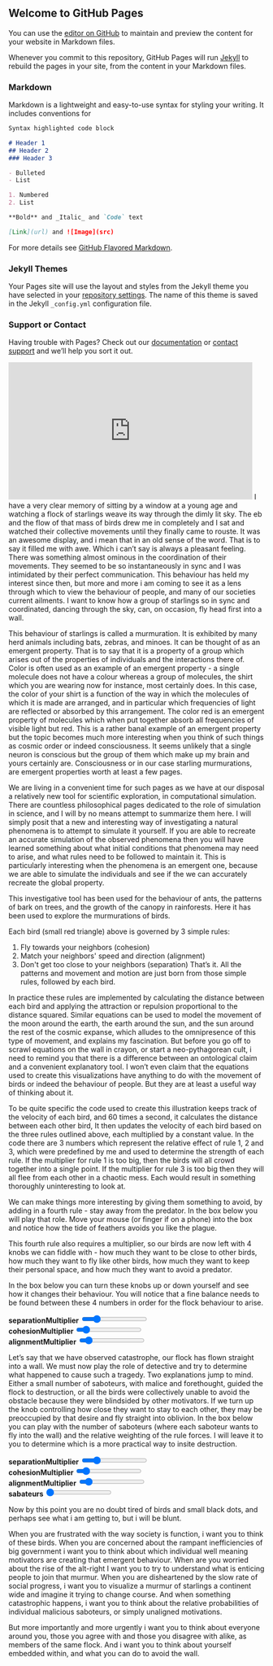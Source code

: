 ## Welcome to GitHub Pages

You can use the [editor on GitHub](https://github.com/nickfrosst/flock_dynamics/edit/master/README.md) to maintain and preview the content for your website in Markdown files.

Whenever you commit to this repository, GitHub Pages will run [Jekyll](https://jekyllrb.com/) to rebuild the pages in your site, from the content in your Markdown files.

### Markdown

Markdown is a lightweight and easy-to-use syntax for styling your writing. It includes conventions for

```markdown
Syntax highlighted code block

# Header 1
## Header 2
### Header 3

- Bulleted
- List

1. Numbered
2. List

**Bold** and _Italic_ and `Code` text

[Link](url) and ![Image](src)
```

For more details see [GitHub Flavored Markdown](https://guides.github.com/features/mastering-markdown/).

### Jekyll Themes

Your Pages site will use the layout and styles from the Jekyll theme you have selected in your [repository settings](https://github.com/nickfrosst/flock_dynamics/settings). The name of this theme is saved in the Jekyll `_config.yml` configuration file.

### Support or Contact

Having trouble with Pages? Check out our [documentation](https://help.github.com/categories/github-pages-basics/) or [contact support](https://github.com/contact) and we’ll help you sort it out.


<!DOCTYPE html>
<script src="./simulation/application.js"></script>
<link href="./simulation/boids.css" media="screen" rel="stylesheet">
<script src="./simulation/canvas_init.js"></script>
<script src="./simulation/vector.js"></script>
<script src="./simulation/boid.js"></script>
<script src="./simulation/simulation.js"></script>
<script src="./simulation/boids.js"></script>
<script src="./simulation/obstacle.js"></script>
<iframe src="https://giphy.com/embed/o9QZ9O8CmdZAs" width="480" height="270" frameBorder="0" class="giphy-embed" allowFullScreen></iframe>
I have a very clear memory of sitting by a window at a young age and watching a flock of starlings weave its way through the dimly lit sky. The eb and the flow of that mass of birds drew me in completely and I sat and watched their collective movements until they finally came to rouste. It was an awesome display, and i mean that in an old sense of the word. That is to say it filled me with awe. Which i can’t say is always a pleasant feeling. There was something almost ominous in the coordination of their movements. They seemed to be so instantaneously in sync and I was intimidated by their perfect communication. This behaviour has held my interest since then, but more and more i am coming to see it as a lens through which to view the behaviour of people, and many of our societies current ailments. I want to know how a group of starlings so in sync and coordinated, dancing through the sky, can, on occasion, fly head first into a wall.

This behaviour of starlings is called a murmuration. It is exhibited by many herd animals including bats, zebras, and minoes. It can be thought of as an emergent property. That is to say that it is a property of a group which arises out of the properties of individuals and the interactions there of. Color is often used as an example of an emergent property -  a single molecule does not have a colour whereas a group of molecules, the shirt which you are wearing now for instance, most certainly does. In this case, the color of your shirt is a function of the way in which the molecules of which it is made are arranged, and in particular which frequencies of light are reflected or absorbed by this arrangement. The color red is an emergent property of molecules which when put together absorb all frequencies of visible light but red. This is a rather banal example of an emergent property but the topic becomes much more interesting when you think of such things as cosmic order or indeed consciousness. It seems unlikely that a single neuron is conscious but the group of them which make up my brain and yours certainly are. Consciousness or in our case starling murmurations, are emergent properties worth at least a few pages. 

We are living in a convenient time for such pages as we have at our disposal a relatively new tool for scientific exploration, in computational simulation. There are countless philosophical pages dedicated to the role of simulation in science, and I will by no means attempt to summarize them here. I will simply posit that a new and interesting way of investigating a natural phenomena is to attempt to simulate it yourself. If you are able to recreate an accurate simulation of the observed phenomena then you will have learned something about what initial conditions that phenomena may need to arise, and what rules need to be followed to maintain it. This is particularly interesting when the phenomena is an emergent one, because we are able to simulate the individuals and see if the we can accurately recreate the global property.  

<canvas id="boids" class="unselectable"></canvas>

This investigative tool has been used for the behaviour of ants, the patterns of bark on trees, and the growth of the canopy in rainforests. Here it has been used to explore the murmurations of birds.

Each bird (small red triangle) above is governed by 3 simple rules: 
1) Fly towards your neighbors (cohesion)
2) Match your neighbors' speed and direction (alignment)
3) Don't get too close to your neighbors (separation)
That’s it. All the patterns and movement and motion are just born from those simple rules, followed by each bird.

In practice these rules are implemented by calculating the distance between each bird and applying the attraction or repulsion proportional to the distance squared. Similar equations can be used to model the movement of the moon around the earth, the earth around the sun, and the sun around the rest of the cosmic expanse, which alludes to the omnipresence of this type of movement, and explains my fascination. But before you go off to scrawl equations on the wall in crayon, or start a neo-pythagorean cult, i need to remind you that there is a difference between an ontological claim and a convenient explanatory tool. I won’t even claim that the equations used to create this visualizations have anything to do with the movement of birds or indeed the behaviour of people. But they are at least a useful way of thinking about it. 

To be quite specific the code used to create this illustration keeps track of the velocity of each bird, and 60 times a second, it calculates the distance between each other bird,
It then updates the velocity of each bird based on the three rules outlined above, each multiplied by a constant value. In the code there are 3 numbers which represent the relative effect of rule 1, 2 and 3, which were predefined by me and used to determine the strength of each rule. If the multiplier for rule 1 is too big, then the birds will all crowd together into a single point. If the multiplier for rule 3 is too big then they will all flee from each other in a chaotic mess. Each would result in something thoroughly uninteresting to look at. 

We can make things more interesting by giving them something to avoid, by adding in a fourth rule - stay away from the predator.  In the box below you will play that role. Move your mouse (or finger if on a phone) into the box and notice how the tide of feathers avoids you like the plague. 

<canvas id="boids2" class="unselectable"></canvas>

This fourth rule also requires a multiplier, so our birds are now left with 4 knobs we can fiddle with - how much they want to be close to other birds, how much they want to fly like other birds,  how much they want to keep their personal space, and how much they want to avoid a predator.

In the box below you can turn these knobs up or down yourself and see how it changes their behaviour. You will notice that a fine balance needs to be found between these 4 numbers in order for the flock behaviour to arise.
<form name = "params" id = "params" >
    <text><b> separationMultiplier </b></text> <input id="separationMultiplier_boids3" input type="range" name="separationMultiplier" min="0" max="10" value="2" step="0.1"/>
    <br>
    <text><b> cohesionMultiplier </b></text> <input id="cohesionMultiplier_boids3" input type="range" name="cohesionMultiplier" min="0" max="10" value="1" step="0.1"/>
    <br>
    <text><b> alignmentMultiplier </b></text> <input id="alignmentMultiplier_boids3" input type="range" name="alignmentMultiplier" min="0" max="10" value="1" step="0.1"/>
    <br>
</form>	
<canvas id="boids3" class="unselectable"></canvas>


Let’s say that we have observed catastrophe, our flock has flown straight into a wall. We must now play the role of detective and try to determine what happened to cause such a tragedy. Two explanations jump to mind. Either a small number of saboteurs, with malice and forethought, guided the flock to destruction, or all the birds were collectively unable to avoid the obstacle because they were blindsided by other motivators. If we turn up the knob controlling how close they want to stay to each other, they may be preoccupied by that desire and fly straight into oblivion. In the box below you can play with the number of saboteurs (where each saboteur wants to fly into the wall) and the relative weighting of the rule forces. I will leave it to you to determine which is a more practical way to insite destruction. 

<form name = "params" id = "params" >
    <text><b> separationMultiplier </b></text> <input id="separationMultiplier_boids4" input type="range" name="separationMultiplier" min="0" max="10" value="2" step="0.1"/>
    <br>
    <text><b> cohesionMultiplier </b></text> <input id="cohesionMultiplier_boids4" input type="range" name="cohesionMultiplier" min="0" max="10" value="1" step="0.1"/>
    <br>
    <text><b> alignmentMultiplier </b></text> <input id="alignmentMultiplier_boids4" input type="range" name="alignmentMultiplier" min="0" max="10" value="1" step="0.1"/>
    <br>
    <text><b> sabateurs </b></text> <input id="num_sabateurs_boids4" input type="range" name="num_sabateurs" min="0" max="50" value="0" step="1"/>
</form>	
<canvas id="boids4" class="unselectable"></canvas>


Now by this point you are no doubt tired of birds and small black dots, and perhaps see what i am getting to, but i will be blunt.

When you are frustrated with the way society is function, i want you to think of these birds. When you are concerned about the rampant inefficiencies of big government i want you to think about which individual well meaning motivators are creating that emergent behaviour. When are you worried about the rise of the alt-right I want you to try to understand what is enticing people to join that murmur. When you are disheartened by the slow rate of social progress, i want you to visualize a murmur of starlings a continent wide and imagine it trying to change course. And when something catastrophic happens, i want you to think about the relative probabilities of individual malicious saboteurs, or simply unaligned motivations. 

But more importantly and more urgently i want you to think about everyone around you, those you agree with and those you disagree with alike, as members of the same flock. And i want you to think about yourself embedded within, and what you can do to avoid the wall.

